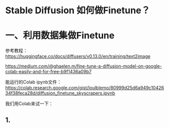 # Stable Diffusion 如何做Finetune？



# 一、利用数据集做Finetune

参考教程：https://huggingface.co/docs/diffusers/v0.13.0/en/training/text2image

https://medium.com/@ghaelen.m/fine-tune-a-diffusion-model-on-google-colab-easily-and-for-free-b9f1436a09b7

能运行的Colab ipynb文件：https://colab.research.google.com/gist/loulblemo/80999d25d6a949c1042634f38feca28d/diffusion_finetune_skyscrapers.ipynb

我们用Colab来试一下：

## 1.